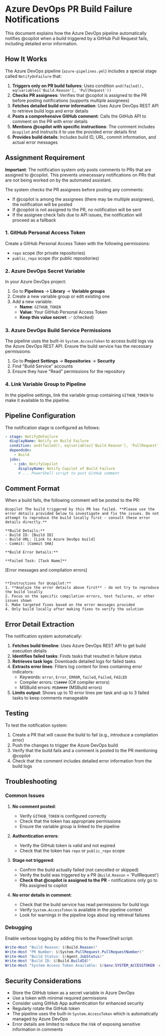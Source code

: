 # Azure DevOps PR Build Failure Notifications

This document explains how the Azure DevOps pipeline automatically notifies @copilot when a build triggered by a GitHub Pull Request fails, including detailed error information.

## How It Works

The Azure DevOps pipeline (`azure-pipelines.yml`) includes a special stage called `NotifyOnFailure` that:

1. **Triggers only on PR build failures**: Uses condition `and(failed(), eq(variables['Build.Reason'], 'PullRequest'))`
2. **Checks PR assignees**: Verifies that @copilot is assigned to the PR before posting notifications (supports multiple assignees)
3. **Fetches detailed build error information**: Uses Azure DevOps REST API to retrieve build logs and error details
4. **Posts a comprehensive GitHub comment**: Calls the GitHub API to comment on the PR with error details
5. **Mentions @copilot with specific instructions**: The comment includes `@copilot` and instructs it to use the provided error details first
6. **Provides build details**: Includes build ID, URL, commit information, and actual error messages

## Assignment Requirement

**Important**: The notification system only posts comments to PRs that are assigned to @copilot. This prevents unnecessary notifications on PRs that are not being worked on by the automated assistant.

The system checks the PR assignees before posting any comments:
- If @copilot is among the assignees (there may be multiple assignees), the notification will be posted
- If @copilot is not assigned to the PR, no notification will be sent
- If the assignee check fails due to API issues, the notification will proceed as a fallback

### 1. GitHub Personal Access Token

Create a GitHub Personal Access Token with the following permissions:
- `repo` scope (for private repositories)
- `public_repo` scope (for public repositories)

### 2. Azure DevOps Secret Variable

In your Azure DevOps project:

1. Go to **Pipelines** → **Library** → **Variable groups**
2. Create a new variable group or edit existing one
3. Add a new variable:
   - **Name**: `GITHUB_TOKEN`
   - **Value**: Your GitHub Personal Access Token
   - **Keep this value secret**: ✅ (checked)

### 3. Azure DevOps Build Service Permissions

The pipeline uses the built-in `System.AccessToken` to access build logs via the Azure DevOps REST API. Ensure the build service has the necessary permissions:

1. Go to **Project Settings** → **Repositories** → **Security**
2. Find "Build Service" accounts
3. Ensure they have "Read" permissions for the repository

### 4. Link Variable Group to Pipeline

In the pipeline settings, link the variable group containing `GITHUB_TOKEN` to make it available to the pipeline.

## Pipeline Configuration

The notification stage is configured as follows:

```yaml
- stage: NotifyOnFailure
  displayName: Notify on Build Failure
  condition: and(failed(), eq(variables['Build.Reason'], 'PullRequest'))
  dependsOn: 
    - Build
  jobs:
    - job: NotifyCopilot
      displayName: Notify Copilot of Build Failure
      # ... PowerShell script to post GitHub comment
```

## Comment Format

When a build fails, the following comment will be posted to the PR:

```
@copilot The build triggered by this PR has failed. **Please use the error details provided below to investigate and fix the issues. Do not attempt to reproduce the build locally first - consult these error details directly.**

**Build Details:**
- Build ID: [Build ID]
- Build URL: [Link to Azure DevOps build]
- Commit: [Commit SHA]

**Build Error Details:**

**Failed Task: [Task Name]**
```
[Error messages and compilation errors]
```

**Instructions for @copilot:**
1. **Analyze the error details above first** - do not try to reproduce the build locally
2. Focus on the specific compilation errors, test failures, or other issues shown
3. Make targeted fixes based on the error messages provided
4. Only build locally after making fixes to verify the solution
```

## Error Detail Extraction

The notification system automatically:

1. **Fetches build timeline**: Uses Azure DevOps REST API to get build execution details
2. **Identifies failed tasks**: Finds tasks that resulted in failure status
3. **Retrieves task logs**: Downloads detailed logs for failed tasks
4. **Extracts error lines**: Filters log content for lines containing error indicators:
   - Keywords: `error`, `Error`, `ERROR`, `failed`, `Failed`, `FAILED`
   - Compiler errors: `CS####` (C# compiler errors)
   - MSBuild errors: `MSB####` (MSBuild errors)
5. **Limits output**: Shows up to 10 error lines per task and up to 3 failed tasks to keep comments manageable

## Testing

To test the notification system:

1. Create a PR that will cause the build to fail (e.g., introduce a compilation error)
2. Push the changes to trigger the Azure DevOps build
3. Verify that the build fails and a comment is posted to the PR mentioning @copilot
4. Check that the comment includes detailed error information from the build logs

## Troubleshooting

### Common Issues

1. **No comment posted**: 
   - Verify `GITHUB_TOKEN` is configured correctly
   - Check that the token has appropriate permissions
   - Ensure the variable group is linked to the pipeline

2. **Authentication errors**:
   - Verify the GitHub token is valid and not expired
   - Check that the token has `repo` or `public_repo` scope

3. **Stage not triggered**:
   - Confirm the build actually failed (not cancelled or skipped)
   - Verify the build was triggered by a PR (`Build.Reason` = 'PullRequest')
   - **Check that @copilot is assigned to the PR** - notifications only go to PRs assigned to copilot

4. **No error details in comment**:
   - Check that the build service has read permissions for build logs
   - Verify `System.AccessToken` is available in the pipeline context
   - Look for warnings in the pipeline logs about log retrieval failures

### Debugging

Enable verbose logging by adding this to the PowerShell script:

```powershell
Write-Host "Build Reason: $(Build.Reason)"
Write-Host "PR Number: $(System.PullRequest.PullRequestNumber)"
Write-Host "Build Status: $(Agent.JobStatus)"
Write-Host "Build ID: $(Build.BuildId)"
Write-Host "System Access Token Available: $($env:SYSTEM_ACCESSTOKEN -ne $null)"
```

## Security Considerations

- Store the GitHub token as a secret variable in Azure DevOps
- Use a token with minimal required permissions
- Consider using GitHub App authentication for enhanced security
- Regularly rotate the GitHub token
- The pipeline uses the built-in `System.AccessToken` which is automatically managed by Azure DevOps
- Error details are limited to reduce the risk of exposing sensitive information in comments